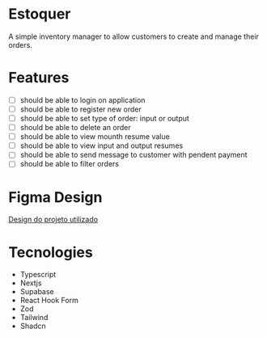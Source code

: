 # Estoquer

A simple inventory manager to allow customers to create and manage
their orders.

# Features

- [ ] should be able to login on application
- [ ] should be able to register new order
- [ ] should be able to set type of order: input or output
- [ ] should be able to delete an order
- [ ] should be able to view mounth resume value
- [ ] should be able to view input and output resumes
- [ ] should be able to send message to customer with pendent payment
- [ ] should be able to filter orders

# Figma Design
[Design do projeto utilizado](https://www.figma.com/file/wcIBO7XsuZrmNZlZuoyFao/EstoqueGo?type=design&node-id=0%3A1&mode=design&t=HxwhI67eSKKh0ANF-1](https://www.figma.com/file/l58oWqmFZmaV3KaY7NQULp/Estoquer?type=design&node-id=201%3A1532&mode=design&t=SEQsq7tiIjXYYUTI-1)https://www.figma.com/file/l58oWqmFZmaV3KaY7NQULp/Estoquer?type=design&node-id=201%3A1532&mode=design&t=SEQsq7tiIjXYYUTI-1)

# Tecnologies

- Typescript
- Nextjs
- Supabase
- React Hook Form
- Zod
- Tailwind
- Shadcn
